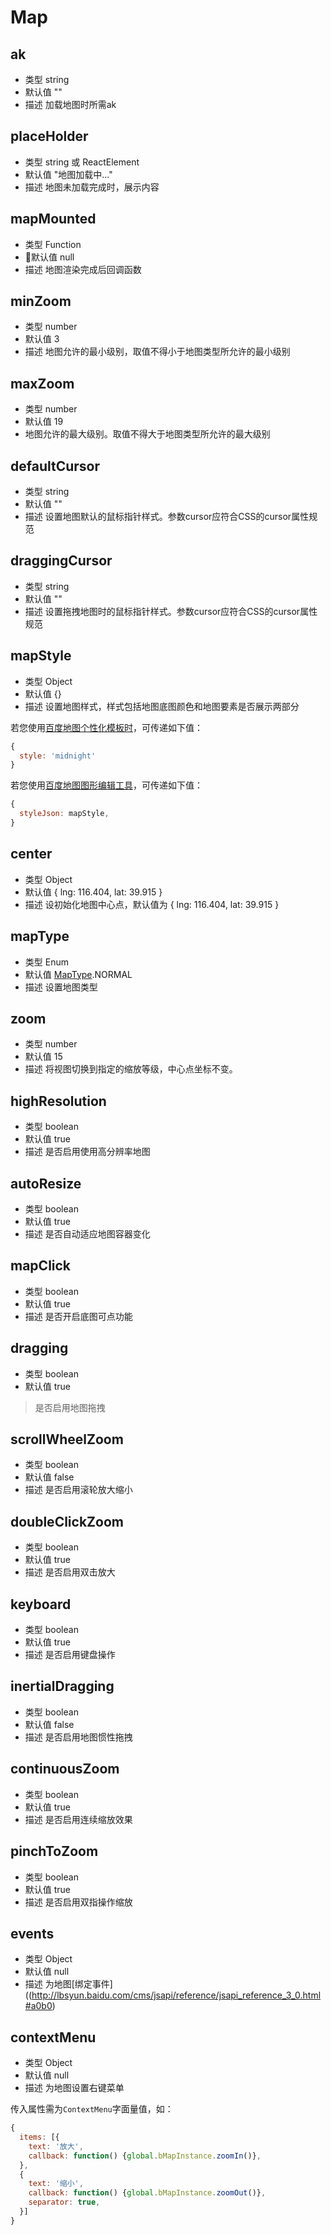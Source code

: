 # Map

## ak
* 类型 string
* 默认值 ""
* 描述 加载地图时所需ak

## placeHolder
* 类型 string 或 ReactElement
* 默认值 "地图加载中..."
* 描述 地图未加载完成时，展示内容

## mapMounted
* 类型 Function
* 默认值 null
* 描述 地图渲染完成后回调函数

## minZoom
* 类型 number
* 默认值 3
* 描述 地图允许的最小级别，取值不得小于地图类型所允许的最小级别

## maxZoom
* 类型 number
* 默认值 19
* 地图允许的最大级别。取值不得大于地图类型所允许的最大级别

## defaultCursor
* 类型 string
* 默认值 ""
* 描述 设置地图默认的鼠标指针样式。参数cursor应符合CSS的cursor属性规范

## draggingCursor
* 类型 string
* 默认值 ""
* 描述 设置拖拽地图时的鼠标指针样式。参数cursor应符合CSS的cursor属性规范

## mapStyle
* 类型 Object
* 默认值 {}
* 描述 设置地图样式，样式包括地图底图颜色和地图要素是否展示两部分

若您使用[百度地图个性化模板时](http://lbsyun.baidu.com/custom/list.htm)，可传递如下值：

``` js
{
  style: 'midnight'
}
```

若您使用[百度地图图形编辑工具](http://lbsyun.baidu.com/img-editor.html)，可传递如下值：

``` js
{
  styleJson: mapStyle,
}
```

## center
* 类型 Object
* 默认值 { lng: 116.404, lat: 39.915 }
* 描述 设初始化地图中心点，默认值为 { lng: 116.404, lat: 39.915 }

## mapType
* 类型 Enum
* 默认值 [MapType](/guide/constants.html#maptype).NORMAL
* 描述 设置地图类型

## zoom
* 类型 number
* 默认值 15
* 描述 将视图切换到指定的缩放等级，中心点坐标不变。

## highResolution
* 类型 boolean
* 默认值 true
* 描述 是否启用使用高分辨率地图

## autoResize
* 类型 boolean
* 默认值 true
* 描述 是否自动适应地图容器变化

## mapClick
* 类型 boolean
* 默认值 true
* 描述 是否开启底图可点功能

## dragging
* 类型 boolean
* 默认值 true
> 是否启用地图拖拽

## scrollWheelZoom
* 类型 boolean
* 默认值 false
* 描述 是否启用滚轮放大缩小

## doubleClickZoom
* 类型 boolean
* 默认值 true
* 描述 是否启用双击放大

## keyboard
* 类型 boolean
* 默认值 true
* 描述 是否启用键盘操作

## inertialDragging
* 类型 boolean
* 默认值 false
* 描述 是否启用地图惯性拖拽

## continuousZoom
* 类型 boolean
* 默认值 true
* 描述 是否启用连续缩放效果

## pinchToZoom
* 类型 boolean
* 默认值 true
* 描述 是否启用双指操作缩放

## events
* 类型 Object
* 默认值 null
* 描述 为地图[绑定事件]((http://lbsyun.baidu.com/cms/jsapi/reference/jsapi_reference_3_0.html#a0b0)

## contextMenu
* 类型 Object
* 默认值 null
* 描述 为地图设置右键菜单

传入属性需为`ContextMenu`字面量值，如：
``` js
{
  items: [{
    text: '放大',
    callback: function() {global.bMapInstance.zoomIn()},
  },
  {
    text: '缩小',
    callback: function() {global.bMapInstance.zoomOut()},
    separator: true,
  }]
}
```